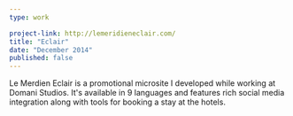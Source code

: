 ```yaml
---
type: work

project-link: http://lemeridieneclair.com/
title: "Eclair"
date: "December 2014"
published: false
---
```


Le Merdien Eclair is a promotional microsite I developed while working at Domani Studios. It's available in 9 languages and features rich social media integration along with tools for booking a stay at the hotels.
